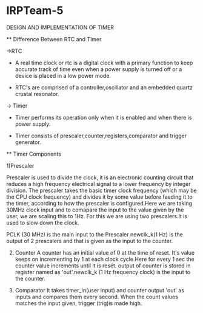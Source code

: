 # IRPTeam-5

DESIGN AND IMPLEMENTATION OF TIMER

 **  Difference Between RTC and Timer


->RTC
* A real time clock or rtc is a digital clock with a primary function to keep accurate track of time even when a power supply is turned off or a device is placed in a low power mode.


* RTC's are comprised of a controller,oscillator and an embedded quartz crustal resonator.

-> Timer

* Timer performs its operation only when it is enabled and when there is power supply.


* Timer consists of prescaler,counter,registers,comparator and trigger generator.


**  Timer Components

1)Prescaler

Prescaler is used to divide the clock, it is an electronic counting circuit that reduces a high frequency electrical signal to a lower frequency by integer division. The prescaler takes the basic timer clock frequency (which may be the CPU clock frequency) and divides it by some value before feeding it to the timer, according to how the prescaler is configured.Here we are taking 30MHz clock  input and to comapare the input to the value given by the user, we are scaling this to 1Hz. For this we are using two prescalers.It is used to slow down the clock.

PCLK (30 MHz) is the main input to the Prescaler
newclk_k(1 Hz) is the output of 2 prescalers and that is given as the input to the counter.

2) Counter
A counter has an initial value of 0 at the time of reset. It's value keeps on incrementing by 1 at each clock cycle.Here for every 1 sec the counter value increments until it is reset. output of counter is stored in register named as 'out'.newclk_k (1 Hz frequency clock) is the input to the counter.

3) Comparator
It takes timer_in(user input) and counter output 'out' as inputs and compares them every second. When the count values matches the input given, trigger (trig)is made
high.


